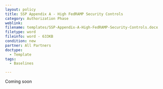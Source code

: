 ```yaml
---
layout: policy   
title: SSP Appendix A - High FedRAMP Security Controls
category: Authorization Phase
weblink:
filename: templates/SSP-Appendix-A-High-FedRAMP-Security-Controls.docx
filetype: word
fileinfo: word - 633KB
condition: new
partner: All Partners
doctype:
  - Template
tags:
  - Baselines

---
```

Coming soon
